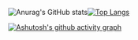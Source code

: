![Anurag's GitHub stats](https://github-readme-stats.vercel.app/api?username=UnendingGlory&show_icons=true&theme=buefy)[![Top Langs](https://github-readme-stats.vercel.app/api/top-langs/?username=UnendingGlory&layout=compact&theme=buefy&langs_count=10)](https://github.com/anuraghazra/github-readme-stats)

[![Ashutosh's github activity graph](https://activity-graph.herokuapp.com/graph?username=UnendingGlory&theme=github)](https://github.com/ashutosh00710/github-readme-activity-graph)
